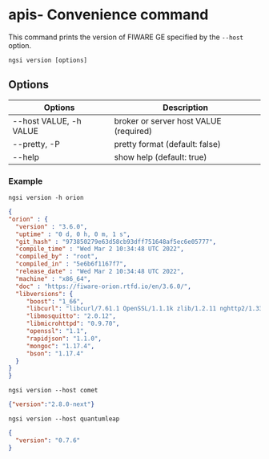 # apis- Convenience command

This command prints the version of FIWARE GE specified by the `--host` option.

```console
ngsi version [options]
```

## Options

| Options                | Description                            |
| ---------------------- | -------------------------------------- |
| --host VALUE, -h VALUE | broker or server host VALUE (required) |
| --pretty, -P           | pretty format (default: false)         |
| --help                 | show help (default: true)              |

### Example

```console
ngsi version -h orion
```

```json
{
"orion" : {
  "version" : "3.6.0",
  "uptime" : "0 d, 0 h, 0 m, 1 s",
  "git_hash" : "973850279e63d58cb93dff751648af5ec6e05777",
  "compile_time" : "Wed Mar 2 10:34:48 UTC 2022",
  "compiled_by" : "root",
  "compiled_in" : "5e6b6f1167f7",
  "release_date" : "Wed Mar 2 10:34:48 UTC 2022",
  "machine" : "x86_64",
  "doc" : "https://fiware-orion.rtfd.io/en/3.6.0/",
  "libversions": {
     "boost": "1_66",
     "libcurl": "libcurl/7.61.1 OpenSSL/1.1.1k zlib/1.2.11 nghttp2/1.33.0",
     "libmosquitto": "2.0.12",
     "libmicrohttpd": "0.9.70",
     "openssl": "1.1",
     "rapidjson": "1.1.0",
     "mongoc": "1.17.4",
     "bson": "1.17.4"
  }
}
}
```

```console
ngsi version --host comet
```

```json
{"version":"2.8.0-next"}
```

```console
ngsi version --host quantumleap
```

```json
{
  "version": "0.7.6"
}
```
